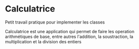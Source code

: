# Calculatrice
Petit travail pratique pour implementer les classes

Calculatrice est une application qui permet de faire les operation arithmétiques de base, entre autres l'addition, la soustraction, la multiplication et la division des entiers
